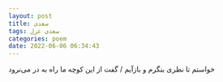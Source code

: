 ```yaml
---
layout: post
title: سعدی
tags: سعدی غزل
categories: poem
date: 2022-06-06 06:34:43
---
```


خواستم تا نظری بنگرم و بازآیم / گفت از این کوچه ما راه به در می‌نرود

